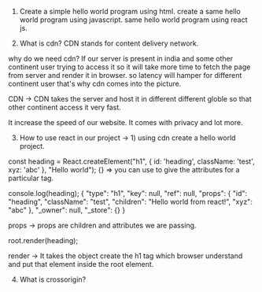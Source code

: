 1) Create a simple hello world program using html.
   create a same hello world program using javascript.
   same hello world program using react js.

2) What is cdn?
 CDN stands for content delivery network.

 why do we need cdn?
 If our server is present in india and some other continent user trying to access it so it will take more time to fetch the page from server and render it in browser. so latency will hamper for different continent user that's why cdn comes into the picture.

 CDN -> CDN takes the server and host it in different different globle so that other continent access it very fast.

 It increase the speed of our website.
 It comes with privacy and lot more.

 3) How to use react in our project
 -> 1) using cdn create a hello world project.
  

  const heading = React.createElement("h1", {
   id: 'heading', className: 'test', xyz: 'abc'
  }, "Hello world");
  {} => you can use to give the attributes for a particular tag.

  console.log(heading);
  {
    "type": "h1",
    "key": null,
    "ref": null,
    "props": {
        "id": "heading",
        "className": "test",
        "children": "Hello world from react!",
        "xyz": "abc"
    },
    "_owner": null,
    "_store": {}
   }

   props -> props are children and attributes we are passing.

   root.render(heading);

   render -> It takes the object create the h1 tag which browser understand and put that element inside the root element.

 4) What is crossorigin?